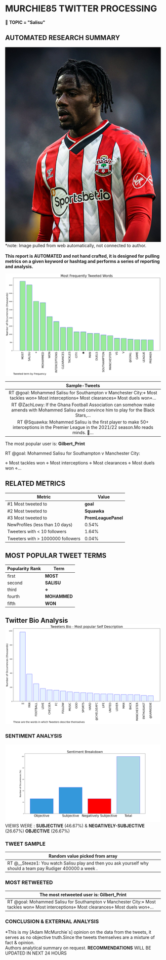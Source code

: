 # MURCHIE85 TWITTER PROCESSING 
&#x1F34E; **TOPIC = "Salisu"**

## AUTOMATED RESEARCH SUMMARY

![image](assets/2022-01-22hashtagImage.png)*note: Image pulled from web automatically, not connected to author.
<br></br>
<b> This report is AUTOMATED and not hand crafted, it is designed for pulling metrics on a given keyword or hashtag and performs a series of reporting and analysis.</b>



![image](assets/2022-01-22TWEETS.png)



|                **Sample-Tweets**        |
| :-------------: |
| RT @goal: Mohammed Salisu for Southampton v Manchester City:⋄ Most tackles won⋄ Most interceptions⋄ Most clearances⋄ Most duels won⋄… |
| RT @ZachLowy: If the Ghana Football Association can somehow make amends with Mohammed Salisu and convince him to play for the Black Stars,… |
| RT @Squawka: Mohammed Salisu is the first player to make 50+ interceptions in the Premier League in the 2021/22 season.Mo reads minds. 🔮… |

The most popular user is: **Gilbert_Print**
<div class="alert alert-block alert-danger"> RT @goal: Mohammed Salisu for Southampton v Manchester City:

⋄ Most tackles won
⋄ Most interceptions
⋄ Most clearances
⋄ Most duels won
⋄…</div>

## RELATED METRICS<br>
| Metric | Value |
| ------------- | ------------- |
| #1 Most tweeted to  | **goal** |
| #2 Most tweeted to  | **Squawka** |
| #3 Most tweeted to  | **PremLeaguePanel** |
| NewProfiles (less than 10 days) | 0.54%  |
| Tweeters with < 10 followers  | 1.64%|
| Tweeters with > 1000000 followers  | 0.04%  |



## MOST POPULAR TWEET TERMS 


| Popularity Rank  | Term |
| ------------- | ------------- |
| first  | **MOST**  |
| second  | **SALISU**  |
| third  | **⋄** |
| fourth  | **MOHAMMED**  |
| fifth  | **WON**  |


## Twitter Bio Analysis![image](assets/2022-01-22BIO.png)
### SENTIMENT ANALYSIS
![image](assets/2022-01-22sentiment.png)
VIEWS WERE : **SUBJECTIVE**  (46.67%) & **NEGATIVELY-SUBJECTIVE** (26.67%) **OBJECTIVE** (26.67%)

### TWEET SAMPLE 
| Random value picked from array |
| ------------- |
|RT @__Steeze1: You watch Salisu play and then you ask yourself why should a team pay Rudiger 400000 a week . |

### MOST RETWEETED 

| The most retweeted user is: **Gilbert_Print**  |
| ------------- |
| RT @goal: Mohammed Salisu for Southampton v Manchester City:⋄ Most tackles won⋄ Most interceptions⋄ Most clearances⋄ Most duels won⋄… |

### CONCLUSION & EXTERNAL ANALYSIS

*This is my [Adam McMurchie`s] opinion on the data from the tweets, it serves as no objective truth.Since the tweets themselves are a mixture of fact & opinion.<br>
Authors analytical summary on request.
**RECOMMENDATIONS** WILL BE UPDATED IN NEXT  24 HOURS <br>